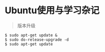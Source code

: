 # Ubuntu使用与学习杂记 #
>版本升级
 ```Shell
$ sudo apt-get update &
$ sudo do-release-upgrade -d
$ sudo apt-get update
```
